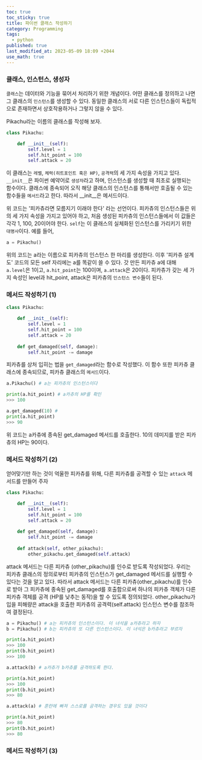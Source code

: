 ```yaml
---
toc: true
toc_sticky: true
title: 파이썬 클래스 작성하기
category: Programming
tags:
  - python
published: true
last_modified_at: 2023-05-09 18:09 +2044
use_math: true
---
```


### 클래스, 인스턴스, 생성자

`클래스`는 데이터와 기능을 묶어서 처리하기 위한 개념이다.  어떤 클래스를 정의하고 나면 그 클래스의 `인스턴스`를 생성할 수 있다.  동일한 클래스의 서로 다른 인스턴스들이 독립적으로 존재하면서 상호작용하거나 그렇지 않을 수 있다.

Pikachu라는 이름의 클래스를 작성해 보자.

```python
class Pikachu:

    def __init__(self):
        self.level = 1
        self.hit_point = 100
        self.attack = 20
```

이 클래스는 `레벨`, `체력(히트포인트 혹은 HP)`, `공격력`의 세 가지 속성을 가지고 있다.  `__init__`은 파이썬 예약어로 `생성자`라고 하며, 인스턴스를 생성할 때 최초로 실행되는 함수이다.  클래스에 종속되어 오직 해당 클래스의 인스턴스를 통해서만 호출될 수 있는 함수들을 `메서드`라고 한다.  따라서 \__init__은 메서드이다.

위 코드는 '피카츄라면 모름지기 이래야 한다' 라는 선언이다.  피카츄의 인스턴스들은 위의 세 가지 속성을 가지고 있어야 하고, 처음 생성된 피카츄의 인스턴스들에서 이 값들은 각각 1, 100, 20이어야 한다.  `self`는 이 클래스의 실체화된 인스턴스를 가리키기 위한 `대명사`이다.  예를 들어,

```python
a = Pikachu()
```

위의 코드는 a라는 이름으로 피카츄의 인스턴스 한 마리를 생성한다.  이후 '피카츄 설계도' 코드의 모든 self 자리에는 a를 똑같이 쓸 수 있다.  갓 만든 피카츄 a에 대해  `a.level`은 1이고, `a.hit_point`는 100이며, `a.attack`은 20이다.  피카츄가 갖는 세 가지 속성인 level과 hit_point, attack은 피카츄의 `인스턴스 변수`들이 된다.

###  메서드 작성하기 (1)

```python
class Pikachu:

    def __init__(self):
        self.level = 1
        self.hit_point = 100
        self.attack = 20
        
    def get_damaged(self, damage):
        self.hit_point -= damage
```

피카츄를 상처 입히는 법을 `get_damaged`라는 함수로 작성했다.  이 함수 또한 피카츄 클래스에 종속되므로, 피카츄 클래스의 `메서드`이다.

```python
a.Pikachu() # a는 피카츄의 인스턴스이다

print(a.hit_point) # a카츄의 HP를 확인
>>> 100

a.get_damaged(10) #
print(a.hit_point)
>>> 90
```

위 코드는 a카츄에 종속된 get_damaged 메서드를 호출한다.  10의 데미지를 받은 피카츄의 HP는 90이다.

### 메서드 작성하기 (2)

얻어맞기만 하는 것이 억울한 피카츄를 위해, 다른 피카츄를 공격할 수 있는 `attack` 메서드를 만들어 주자

```python
class Pikachu:

    def __init__(self):
        self.level = 1
        self.hit_point = 100
        self.attack = 20
        
    def get_damaged(self, damage):
        self.hit_point -= damage
        
    def attack(self, other_pikachu):
        other_pikachu.get_damaged(self.attack)
```

attack 메서드는 다른 피카츄 (other_pikachu)를 인수로 받도록 작성되었다.  우리는 피카츄 클래스의 정의로부터 피카츄의 인스턴스가 get_damaged 메서드를 실행할 수 있다는 것을 알고 있다.  따라서 attack 메서드는 다른 피카츄(other_pikachu)를 인수로 받아 그 피카츄에 종속된 get_damaged를 호출함으로써 하나의 피카츄 객체가 다른 피카츄 객체를 공격 (HP를 낮추는 동작)을 할 수 있도록 정의되었다.  other_pikachu가 입을 피해량은 attack을 호출한 피카츄의 공격력(self.attack) 인스턴스 변수를 참조하여 결정된다.

```python
a = Pikachu() # a는 피카츄의 인스턴스이다. 이 녀석을 a카츄라고 하자
b = Pikachu() # b는 피카츄의 또 다른 인스턴스이다. 이 녀석은 b카츄라고 부르자

print(a.hit_point)
>>> 100
print(b.hit_point)
>>> 100

a.attack(b) # a카츄가 b카츄를 공격하도록 한다.

print(a.hit_point)
>>> 100
print(b.hit_point)
>>> 80

a.attack(a) # 혼란에 빠져 스스로를 공격하는 경우도 있을 것이다

print(a.hit_point)
>>> 80
print(b.hit_point)
>>> 80
```

### 메서드 작성하기 (3)
